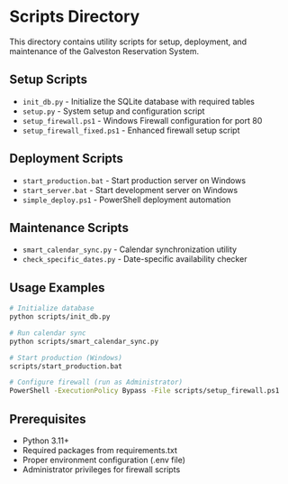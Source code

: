 # Scripts Directory

This directory contains utility scripts for setup, deployment, and maintenance of the Galveston Reservation System.

## Setup Scripts

- `init_db.py` - Initialize the SQLite database with required tables
- `setup.py` - System setup and configuration script
- `setup_firewall.ps1` - Windows Firewall configuration for port 80
- `setup_firewall_fixed.ps1` - Enhanced firewall setup script

## Deployment Scripts

- `start_production.bat` - Start production server on Windows
- `start_server.bat` - Start development server on Windows  
- `simple_deploy.ps1` - PowerShell deployment automation

## Maintenance Scripts

- `smart_calendar_sync.py` - Calendar synchronization utility
- `check_specific_dates.py` - Date-specific availability checker

## Usage Examples

```bash
# Initialize database
python scripts/init_db.py

# Run calendar sync
python scripts/smart_calendar_sync.py

# Start production (Windows)
scripts/start_production.bat

# Configure firewall (run as Administrator)
PowerShell -ExecutionPolicy Bypass -File scripts/setup_firewall.ps1
```

## Prerequisites

- Python 3.11+
- Required packages from requirements.txt
- Proper environment configuration (.env file)
- Administrator privileges for firewall scripts
